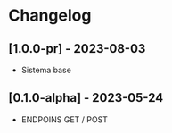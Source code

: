 # Changelog


## [1.0.0-pr] - 2023-08-03
- Sistema base
## [0.1.0-alpha] - 2023-05-24
- ENDPOINS GET / POST 


